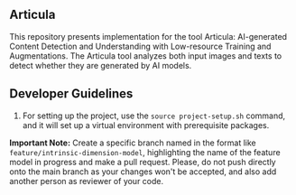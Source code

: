 ## Articula

This repository presents implementation for the tool Articula: AI-generated Content Detection and Understanding with Low-resource Training and Augmentations. The Articula tool analyzes both input images and texts to detect whether they are generated by AI models.

## Developer Guidelines

1. For setting up the project, use the `source project-setup.sh` command, and it will set up a virtual environment with prerequisite packages.


__Important Note:__ Create a specific branch named in the format like `feature/intrinsic-dimension-model`, highlighting the name of the feature model in progress and make a pull request. Please, do not push directly onto the main branch as your changes won't be accepted, and also add another person as reviewer of your code.
